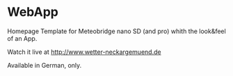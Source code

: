 # WebApp
Homepage Template for Meteobridge nano SD (and pro) whith the look&feel of an App.

Watch it live at http://www.wetter-neckargemuend.de

Available in German, only.
